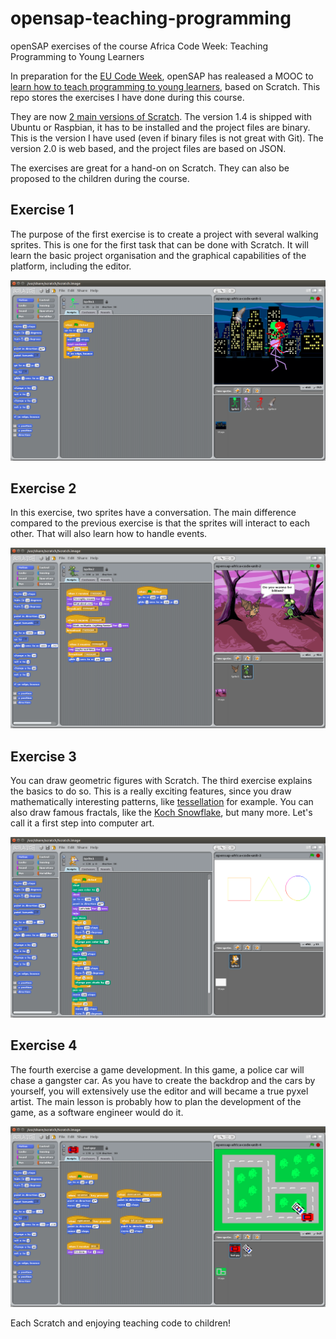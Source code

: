 # opensap-teaching-programming
openSAP exercises of the course Africa Code Week: Teaching Programming to Young Learners

In preparation for the [EU Code Week][eu-codeweek], openSAP has realeased a MOOC to [learn how to teach programming to young learners][opensap-africa], based on Scratch. This repo stores the exercises I have done during this course.

They are now [2 main versions of Scratch][scratch-versions]. The version 1.4 is shipped with Ubuntu or Raspbian, it has to be installed and the project files are binary. This is the version I have used (even if binary files is not great with Git). The version 2.0 is web based, and the project files are based on JSON.

The exercises are great for a hand-on on Scratch. They can also be proposed to the children during the course.

## Exercise 1

The purpose of the first exercise is to create a project with several walking sprites. This is one for the first task that can be done with Scratch. It will learn the basic project organisation and the graphical capabilities of the platform, including the editor.

![alt text][ex1]

## Exercise 2

In this exercise, two sprites have a conversation. The main difference compared to the previous exercise is that the sprites will interact to each other. That will also learn how to handle events.

![alt text][ex2]

## Exercise 3

You can draw geometric figures with Scratch. The third exercise explains the basics to do so. This is a really exciting features, since you draw mathematically interesting patterns, like [tessellation][wikipedia-tessellation] for example. You can also draw famous fractals, like the [Koch Snowflake][wikipedia-koch-snowflake], but many more. Let's call it a first step into computer art.

![alt text][ex3]

## Exercise 4

The fourth exercise a game development. In this game, a police car will chase a gangster car. As you have to create the backdrop and the cars by yourself, you will extensively use the editor and will became a true pyxel artist. The main lesson is probably how to plan the development of the game, as a software engineer would do it.

![alt text][ex4]

Each Scratch and enjoying teaching code to children!

[eu-codeweek]: http://codeweek.eu/
[opensap-africa]: https://open.sap.com/courses/acw1-1
[scratch-versions]: http://wiki.scratch.mit.edu/wiki/Scratch_Versions
[wikipedia-tessellation]: https://en.wikipedia.org/wiki/Tessellation
[wikipedia-koch-snowflake]: https://en.wikipedia.org/wiki/Koch_snowflake

[ex1]: screenshots/exercise-1.png
[ex2]: screenshots/exercise-2.png
[ex3]: screenshots/exercise-3.png
[ex4]: screenshots/exercise-4.png

